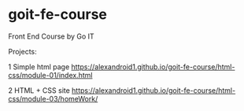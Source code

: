# goit-fe-course
Front End Course by Go IT

Projects:

1 Simple html page
https://alexandroid1.github.io/goit-fe-course/html-css/module-01/index.html

2 HTML + CSS site
https://alexandroid1.github.io/goit-fe-course/html-css/module-03/homeWork/
